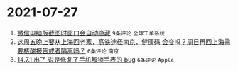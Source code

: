 # 2021-07-27

1. [微信电脑版截图时窗口会自动隐藏](https://www.v2ex.com/t/791956) `9条评论` `全球工单系统`
1. [这周五晚上要从上海回老家，高铁途径南京，健康码 会变吗？周日再回上海需要核酸报告或者隔离吗？](https://www.v2ex.com/t/791966) `6条评论` `南京`
1. [14.7.1 出了 说是修复了手机解锁手表的 bug](https://www.v2ex.com/t/791963) `6条评论` `Apple`
